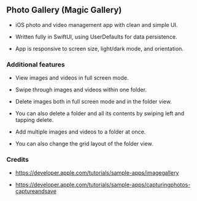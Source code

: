 ## Photo Gallery (Magic Gallery)

- iOS photo and video management app with clean and simple UI. 

- Written fully in SwiftUI, using UserDefaults for data persistence.

- App is responsive to screen size, light/dark mode, and orientation.


### Additional features

- View images and videos in full screen mode.
  
- Swipe through images and videos within one folder.

- Delete images both in full screen mode and in the folder view.

- You can also delete a folder and all its contents by swiping left and tapping delete.

- Add multiple images and videos to a folder at once.

- You can also change the grid layout of the folder view.


### Credits
- https://developer.apple.com/tutorials/sample-apps/imagegallery

- https://developer.apple.com/tutorials/sample-apps/capturingphotos-captureandsave